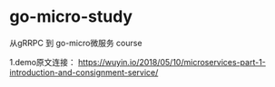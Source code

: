 # go-micro-study

从gRRPC 到 go-micro微服务 course

1.demo原文连接：
https://wuyin.io/2018/05/10/microservices-part-1-introduction-and-consignment-service/

